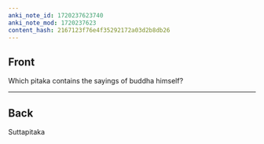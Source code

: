 ```yaml
---
anki_note_id: 1720237623740
anki_note_mod: 1720237623
content_hash: 2167123f76e4f35292172a03d2b8db26
---
```


## Front

Which pitaka contains the sayings of buddha himself?

<hr/>

## Back

Suttapitaka